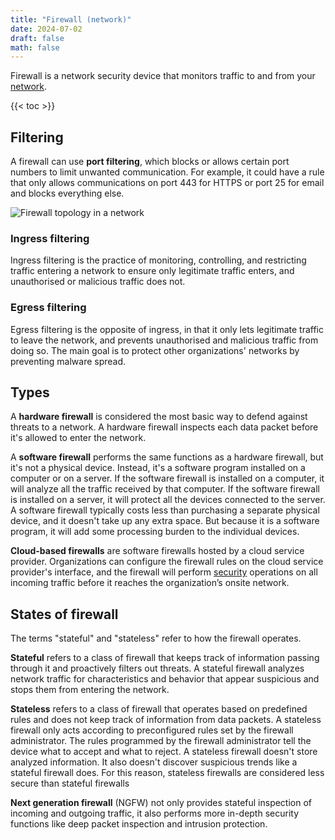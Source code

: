 ```yaml
---
title: "Firewall (network)"
date: 2024-07-02
draft: false
math: false
---
```


Firewall is a network security device that monitors traffic to and from
your [network](/network).

{{< toc >}}

## Filtering

A firewall can use **port filtering**, which blocks or allows certain
port numbers to limit unwanted communication. For example, it could have
a rule that only allows communications on port 443 for HTTPS or port 25
for email and blocks everything else.

![Firewall topology in a network](/image/firewall.png)

### Ingress filtering

Ingress filtering is the practice of monitoring, controlling, and
restricting traffic entering a network to ensure only legitimate traffic
enters, and unauthorised or malicious traffic does not.

### Egress filtering

Egress filtering is the opposite of ingress, in that it only lets
legitimate traffic to leave the network, and prevents unauthorised and
malicious traffic from doing so. The main goal is to protect other
organizations' networks by preventing malware spread.

## Types

A **hardware firewall** is considered the most basic way to defend
against threats to a network. A hardware firewall inspects each data
packet before it's allowed to enter the network.

A **software firewall** performs the same functions as a hardware
firewall, but it's not a physical device. Instead, it's a software
program installed on a computer or on a server. If the software firewall
is installed on a computer, it will analyze all the traffic received by
that computer. If the software firewall is installed on a server, it
will protect all the devices connected to the server. A software
firewall typically costs less than purchasing a separate physical
device, and it doesn't take up any extra space. But because it is a
software program, it will add some processing burden to the individual
devices.

**Cloud-based firewalls** are software firewalls hosted by a cloud
service provider. Organizations can configure the firewall rules on the
cloud service provider's interface, and the firewall will perform
[security](/security) operations on all incoming traffic before it
reaches the organization’s onsite network.

## States of firewall

The terms "stateful" and "stateless" refer to how the firewall operates.

**Stateful** refers to a class of firewall that keeps track of
information passing through it and proactively filters out threats. A
stateful firewall analyzes network traffic for characteristics and
behavior that appear suspicious and stops them from entering the
network.

**Stateless** refers to a class of firewall that operates based on
predefined rules and does not keep track of information from data
packets. A stateless firewall only acts according to preconfigured rules
set by the firewall administrator. The rules programmed by the firewall
administrator tell the device what to accept and what to reject. A
stateless firewall doesn't store analyzed information. It also doesn't
discover suspicious trends like a stateful firewall does. For this
reason, stateless firewalls are considered less secure than stateful
firewalls

**Next generation firewall** (NGFW) not only provides
stateful inspection of incoming and outgoing traffic,
it also performs more
in-depth security functions like
deep packet inspection and intrusion protection.
